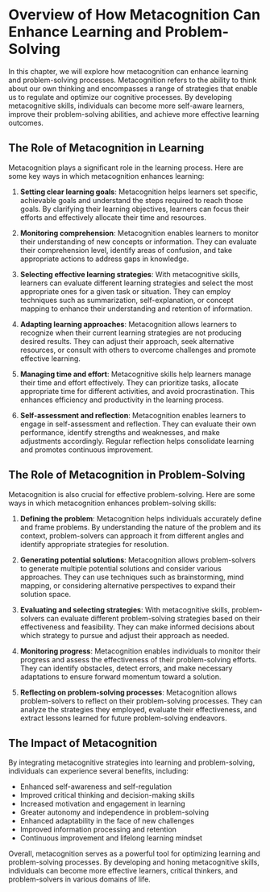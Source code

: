 Overview of How Metacognition Can Enhance Learning and Problem-Solving
=================================================================================

In this chapter, we will explore how metacognition can enhance learning and problem-solving processes. Metacognition refers to the ability to think about our own thinking and encompasses a range of strategies that enable us to regulate and optimize our cognitive processes. By developing metacognitive skills, individuals can become more self-aware learners, improve their problem-solving abilities, and achieve more effective learning outcomes.

The Role of Metacognition in Learning
-------------------------------------

Metacognition plays a significant role in the learning process. Here are some key ways in which metacognition enhances learning:

1. **Setting clear learning goals**: Metacognition helps learners set specific, achievable goals and understand the steps required to reach those goals. By clarifying their learning objectives, learners can focus their efforts and effectively allocate their time and resources.

2. **Monitoring comprehension**: Metacognition enables learners to monitor their understanding of new concepts or information. They can evaluate their comprehension level, identify areas of confusion, and take appropriate actions to address gaps in knowledge.

3. **Selecting effective learning strategies**: With metacognitive skills, learners can evaluate different learning strategies and select the most appropriate ones for a given task or situation. They can employ techniques such as summarization, self-explanation, or concept mapping to enhance their understanding and retention of information.

4. **Adapting learning approaches**: Metacognition allows learners to recognize when their current learning strategies are not producing desired results. They can adjust their approach, seek alternative resources, or consult with others to overcome challenges and promote effective learning.

5. **Managing time and effort**: Metacognitive skills help learners manage their time and effort effectively. They can prioritize tasks, allocate appropriate time for different activities, and avoid procrastination. This enhances efficiency and productivity in the learning process.

6. **Self-assessment and reflection**: Metacognition enables learners to engage in self-assessment and reflection. They can evaluate their own performance, identify strengths and weaknesses, and make adjustments accordingly. Regular reflection helps consolidate learning and promotes continuous improvement.

The Role of Metacognition in Problem-Solving
--------------------------------------------

Metacognition is also crucial for effective problem-solving. Here are some ways in which metacognition enhances problem-solving skills:

1. **Defining the problem**: Metacognition helps individuals accurately define and frame problems. By understanding the nature of the problem and its context, problem-solvers can approach it from different angles and identify appropriate strategies for resolution.

2. **Generating potential solutions**: Metacognition allows problem-solvers to generate multiple potential solutions and consider various approaches. They can use techniques such as brainstorming, mind mapping, or considering alternative perspectives to expand their solution space.

3. **Evaluating and selecting strategies**: With metacognitive skills, problem-solvers can evaluate different problem-solving strategies based on their effectiveness and feasibility. They can make informed decisions about which strategy to pursue and adjust their approach as needed.

4. **Monitoring progress**: Metacognition enables individuals to monitor their progress and assess the effectiveness of their problem-solving efforts. They can identify obstacles, detect errors, and make necessary adaptations to ensure forward momentum toward a solution.

5. **Reflecting on problem-solving processes**: Metacognition allows problem-solvers to reflect on their problem-solving processes. They can analyze the strategies they employed, evaluate their effectiveness, and extract lessons learned for future problem-solving endeavors.

The Impact of Metacognition
---------------------------

By integrating metacognitive strategies into learning and problem-solving, individuals can experience several benefits, including:

* Enhanced self-awareness and self-regulation
* Improved critical thinking and decision-making skills
* Increased motivation and engagement in learning
* Greater autonomy and independence in problem-solving
* Enhanced adaptability in the face of new challenges
* Improved information processing and retention
* Continuous improvement and lifelong learning mindset

Overall, metacognition serves as a powerful tool for optimizing learning and problem-solving processes. By developing and honing metacognitive skills, individuals can become more effective learners, critical thinkers, and problem-solvers in various domains of life.

